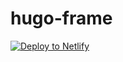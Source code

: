 # hugo-frame


<a href="https://app.netlify.com/start/deploy?repository=https://github.com/hungryram/hugo-frame"><img src="https://www.netlify.com/img/deploy/button.svg" alt="Deploy to Netlify"></a>
